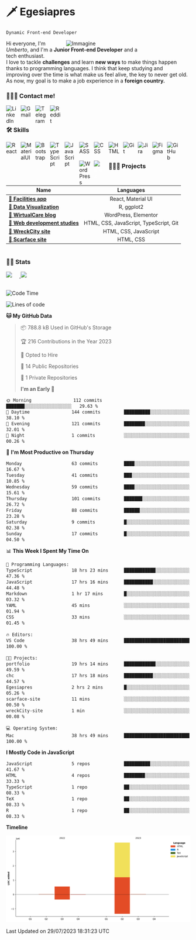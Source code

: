 # 🗡️ Egesiapres

`Dynamic Front-end Developer`

<img src="https://cdn.dribbble.com/users/1201592/screenshots/9078494/media/422a760a51cef7de2fa3db9daf697853.gif" alt="Immagine" width="340px" align="right" />

Hi everyone, I'm _Umberto_, and I'm a **Junior Front-end Developer** and a<br>tech enthusiast.<br> I love to tackle **challenges** and learn **new ways** to make things happen<br>thanks to programming languages. I think that keep studying and<br>improving over the time is what make us feel alive, the key to never get old.<br>As now, my goal is to make a job experience in a **foreign country.**

<!-- cosa sto facendo ora -->

<!-- If you like my profile, don't forget to hit the ⭐️ button -->

### 💁🏼‍♂️ Contact me!

<a href="https://www.linkedin.com/in/umberto-pasinetti/?locale=en_US" target="_blank"><img align='left' alt='LinkedIn' width='30px' src="https://cdn.jsdelivr.net/gh/devicons/devicon/icons/linkedin/linkedin-original.svg" style='padding-right: 10px;'/></a>
<a href="https://mail.google.com/mail/u/0/?fs=1&tf=cm&source=mailto&to=pasinetti96@gmail.com" target="_blank"><img align='left' alt='Gmail' width='30px' src="https://img.icons8.com/color/96/gmail-new.png" style='margin-right: 10px'/></a>
<a href="https://telegram.me/Egesiapres" target="_blank"><img align='left' alt='Telegram' width='30px' src="https://img.icons8.com/color/96/telegram-app--v1.png" style='margin-right: 10px'/></a>
<a href="https://www.reddit.com/user/Egesiapres" target="_blank"><img align='left' alt='Reddit' width='30px' src="https://img.icons8.com/external-tal-revivo-color-tal-revivo/96/external-reddit-gives-you-the-best-of-the-internet-in-one-place-logo-color-tal-revivo.png" style='margin-right: 10px'/></a>
<br />

#

### 🛠️ Skills

<img align="left" alt="React" width="30px" style="padding-right:10px;" src="https://cdn.jsdelivr.net/gh/devicons/devicon/icons/react/react-original.svg" />
<img align="left" alt="MaterialUI" width="30px" style="padding-right:10px;" src="https://cdn.jsdelivr.net/gh/devicons/devicon/icons/materialui/materialui-plain.svg" />
<img align="left" alt="Bootstrap" width="30px" style="padding-right:10px;" src="https://cdn.jsdelivr.net/gh/devicons/devicon/icons/bootstrap/bootstrap-original.svg" />
<img align="left" alt="TypeScript" width="30px" style="padding-right:10px;" src="https://cdn.jsdelivr.net/gh/devicons/devicon/icons/typescript/typescript-plain.svg" />        
<img align="left" alt="JavaScript" width="30px" style="padding-right:10px;" src="https://cdn.jsdelivr.net/gh/devicons/devicon/icons/javascript/javascript-plain.svg" />
<img align="left" alt="SASS" width="30px" style="padding-right:10px;" src="https://cdn.jsdelivr.net/gh/devicons/devicon/icons/sass/sass-original.svg" />
<img align="left" alt="CSS" width="30px" style="padding-right:10px;" src="https://cdn.jsdelivr.net/gh/devicons/devicon/icons/css3/css3-plain.svg" />
<img align="left" alt="HTML" width="30px" style="padding-right:10px;" src="https://cdn.jsdelivr.net/gh/devicons/devicon/icons/html5/html5-plain.svg" />
<img align="left" alt="Git" width="30px" style="padding-right:10px;" src="https://cdn.jsdelivr.net/gh/devicons/devicon/icons/git/git-original.svg" />
<img align="left" alt="Jira" width="30px" style="padding-right:10px;" src="https://cdn.jsdelivr.net/gh/devicons/devicon/icons/jira/jira-original.svg" />
<img align="left" alt="Figma" width="30px" style="padding-right:10px;" src="https://cdn.jsdelivr.net/gh/devicons/devicon/icons/figma/figma-original.svg" />
<img align="left" alt="GitHub" width="30px" style="padding-right:10px;" src="https://cdn.jsdelivr.net/gh/devicons/devicon/icons/github/github-original.svg" />
<img align="left" alt="WordPress" width="30px" style="padding-right:10px;" src="https://cdn.jsdelivr.net/gh/devicons/devicon/icons/wordpress/wordpress-plain.svg" />
<img align="left" alt="LaTex" width="30px" style="padding-right:10px; color: #ffffff" src="https://cdn.jsdelivr.net/gh/devicons/devicon/icons/latex/latex-original.svg" />
<br />

#

### 👨🏼‍🏭 Projects

| Name                                                                          |                 Languages                 |
| ----------------------------------------------------------------------------- | :---------------------------------------:
| [**🔗 Facilities app**](https://github.com/Egesiapres/facilities-app)         |            React, Material UI             |
| [**🔗 Data Visualization**](https://github.com/Egesiapres/dataViz)            |                R, ggplot2                 |
| [**🔗 WirtualCare blog**](https://github.com/Egesiapres/wirtualCare-blog)     |           WordPress, Elementor            |
| [**🔗 Web development studies**](https://github.com/Egesiapres/webDev-skills) |  HTML, CSS, JavaScript, TypeScript, Git   |
| [**🔗 WreckCity site**](https://github.com/Egesiapres/wreckCity-site)         |           HTML, CSS, JavaScript           |
| [**🔗 Scarface site**](https://github.com/Egesiapres/scarface-site)           |                 HTML, CSS                 |

#

### 🕵🏼 Stats

<a href="https://github.com/Egesiapres">
  <img height="180px" src="https://github-readme-stats.vercel.app/api?username=Egesiapres&show_icons=true&theme=tokyonight" style="margin-right: 20px" />
</a>
<a href="https://github.com/Egesiapres">
  <img height="180px" src="https://github-readme-stats.vercel.app/api/top-langs/?username=Egesiapres&layout=compact&theme=tokyonight&langs_count=10&hide=r,php&card_width=375">
</a>
<br />
<br />

<!--START_SECTION:waka-->

![Code Time](http://img.shields.io/badge/Code%20Time-46%20hrs%2036%20mins-blue)

![Lines of code](https://img.shields.io/badge/From%20Hello%20World%20I%27ve%20Written-4.2%20million%20lines%20of%20code-blue)

**🐱 My GitHub Data**

> 📦 788.8 kB Used in GitHub's Storage
>
> 🏆 216 Contributions in the Year 2023
>
> 💼 Opted to Hire
>
> 📜 14 Public Repositories
>
> 🔑 1 Private Repositories
>
> **I'm an Early 🐤**

```text
🌞 Morning                112 commits         ███████░░░░░░░░░░░░░░░░░░   29.63 %
🌆 Daytime                144 commits         ██████████░░░░░░░░░░░░░░░   38.10 %
🌃 Evening                121 commits         ████████░░░░░░░░░░░░░░░░░   32.01 %
🌙 Night                  1 commits           ░░░░░░░░░░░░░░░░░░░░░░░░░   00.26 %
```

📅 **I'm Most Productive on Thursday**

```text
Monday                   63 commits          ████░░░░░░░░░░░░░░░░░░░░░   16.67 %
Tuesday                  41 commits          ███░░░░░░░░░░░░░░░░░░░░░░   10.85 %
Wednesday                59 commits          ████░░░░░░░░░░░░░░░░░░░░░   15.61 %
Thursday                 101 commits         ███████░░░░░░░░░░░░░░░░░░   26.72 %
Friday                   88 commits          ██████░░░░░░░░░░░░░░░░░░░   23.28 %
Saturday                 9 commits           █░░░░░░░░░░░░░░░░░░░░░░░░   02.38 %
Sunday                   17 commits          █░░░░░░░░░░░░░░░░░░░░░░░░   04.50 %
```

📊 **This Week I Spent My Time On**

```text
💬 Programming Languages:
TypeScript               18 hrs 23 mins      ████████████░░░░░░░░░░░░░   47.36 %
JavaScript               17 hrs 16 mins      ███████████░░░░░░░░░░░░░░   44.48 %
Markdown                 1 hr 17 mins        █░░░░░░░░░░░░░░░░░░░░░░░░   03.32 %
YAML                     45 mins             ░░░░░░░░░░░░░░░░░░░░░░░░░   01.94 %
CSS                      33 mins             ░░░░░░░░░░░░░░░░░░░░░░░░░   01.45 %

🔥 Editors:
VS Code                  38 hrs 49 mins      █████████████████████████   100.00 %

🐱‍💻 Projects:
portfolio                19 hrs 14 mins      ████████████░░░░░░░░░░░░░   49.59 %
chc                      17 hrs 18 mins      ███████████░░░░░░░░░░░░░░   44.57 %
Egesiapres               2 hrs 2 mins        █░░░░░░░░░░░░░░░░░░░░░░░░   05.26 %
scarface-site            11 mins             ░░░░░░░░░░░░░░░░░░░░░░░░░   00.50 %
wreckCity-site           1 min               ░░░░░░░░░░░░░░░░░░░░░░░░░   00.08 %

💻 Operating System:
Mac                      38 hrs 49 mins      █████████████████████████   100.00 %
```

**I Mostly Code in JavaScript**

```text
JavaScript               5 repos             ██████████░░░░░░░░░░░░░░░   41.67 %
HTML                     4 repos             ████████░░░░░░░░░░░░░░░░░   33.33 %
TypeScript               1 repo              ██░░░░░░░░░░░░░░░░░░░░░░░   08.33 %
TeX                      1 repo              ██░░░░░░░░░░░░░░░░░░░░░░░   08.33 %
R                        1 repo              ██░░░░░░░░░░░░░░░░░░░░░░░   08.33 %
```

**Timeline**

![Lines of Code chart](https://raw.githubusercontent.com/Egesiapres/Egesiapres/master/assets/bar_graph.png)

Last Updated on 29/07/2023 18:31:23 UTC

<!--END_SECTION:waka-->

